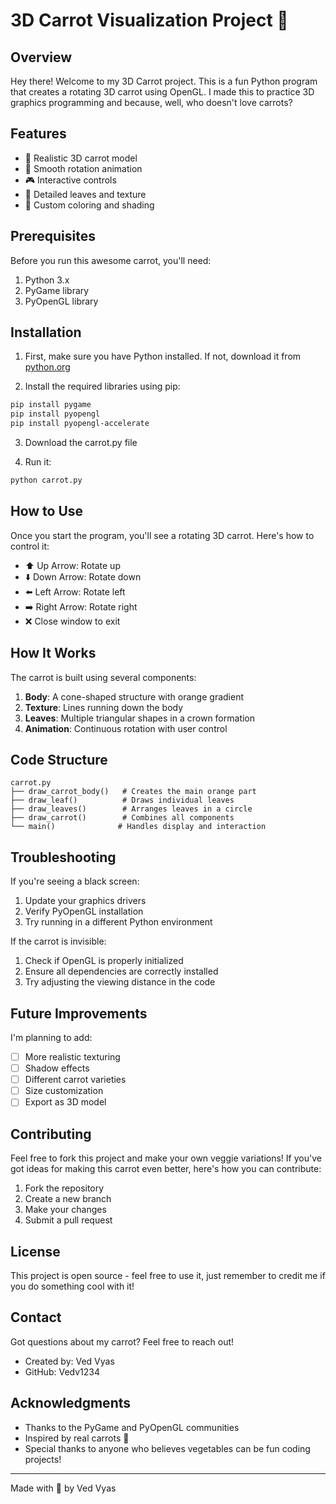 # 3D Carrot Visualization Project 🥕

## Overview
Hey there! Welcome to my 3D Carrot project. This is a fun Python program that creates a rotating 3D carrot using OpenGL. I made this to practice 3D graphics programming and because, well, who doesn't love carrots?

## Features
- 🌟 Realistic 3D carrot model
- 🔄 Smooth rotation animation
- 🎮 Interactive controls
- 🌿 Detailed leaves and texture
- 🎨 Custom coloring and shading

## Prerequisites
Before you run this awesome carrot, you'll need:
1. Python 3.x
2. PyGame library
3. PyOpenGL library

## Installation
1. First, make sure you have Python installed. If not, download it from [python.org](https://python.org)

2. Install the required libraries using pip:
```bash
pip install pygame
pip install pyopengl
pip install pyopengl-accelerate
```

3. Download the carrot.py file

4. Run it:
```bash
python carrot.py
```

## How to Use
Once you start the program, you'll see a rotating 3D carrot. Here's how to control it:

- ⬆️ Up Arrow: Rotate up
- ⬇️ Down Arrow: Rotate down
- ⬅️ Left Arrow: Rotate left
- ➡️ Right Arrow: Rotate right
- ❌ Close window to exit

## How It Works
The carrot is built using several components:
1. **Body**: A cone-shaped structure with orange gradient
2. **Texture**: Lines running down the body
3. **Leaves**: Multiple triangular shapes in a crown formation
4. **Animation**: Continuous rotation with user control

## Code Structure
```
carrot.py
├── draw_carrot_body()   # Creates the main orange part
├── draw_leaf()          # Draws individual leaves
├── draw_leaves()        # Arranges leaves in a circle
├── draw_carrot()        # Combines all components
└── main()              # Handles display and interaction
```

## Troubleshooting
If you're seeing a black screen:
1. Update your graphics drivers
2. Verify PyOpenGL installation
3. Try running in a different Python environment

If the carrot is invisible:
1. Check if OpenGL is properly initialized
2. Ensure all dependencies are correctly installed
3. Try adjusting the viewing distance in the code

## Future Improvements
I'm planning to add:
- [ ] More realistic texturing
- [ ] Shadow effects
- [ ] Different carrot varieties
- [ ] Size customization
- [ ] Export as 3D model

## Contributing
Feel free to fork this project and make your own veggie variations! If you've got ideas for making this carrot even better, here's how you can contribute:
1. Fork the repository
2. Create a new branch
3. Make your changes
4. Submit a pull request

## License
This project is open source - feel free to use it, just remember to credit me if you do something cool with it!

## Contact
Got questions about my carrot? Feel free to reach out!
- Created by: Ved Vyas
- GitHub: Vedv1234

## Acknowledgments
- Thanks to the PyGame and PyOpenGL communities
- Inspired by real carrots 🥕
- Special thanks to anyone who believes vegetables can be fun coding projects!

---
Made with 🥕 by Ved Vyas